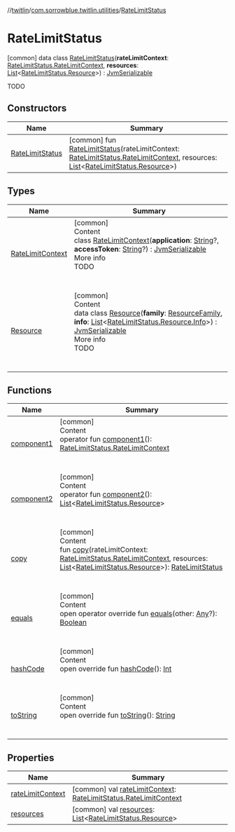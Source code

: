 //[twitlin](../../index.md)/[com.sorrowblue.twitlin.utilities](../index.md)/[RateLimitStatus](index.md)



# RateLimitStatus  
 [common] data class [RateLimitStatus](index.md)(**rateLimitContext**: [RateLimitStatus.RateLimitContext](-rate-limit-context/index.md), **resources**: [List](https://kotlinlang.org/api/latest/jvm/stdlib/kotlin.collections/-list/index.html)<[RateLimitStatus.Resource](-resource/index.md)>) : [JvmSerializable](../../com.sorrowblue.twitlin.annotation/-jvm-serializable/index.md)

TODO

   


## Constructors  
  
|  Name|  Summary| 
|---|---|
| <a name="com.sorrowblue.twitlin.utilities/RateLimitStatus/RateLimitStatus/#com.sorrowblue.twitlin.utilities.RateLimitStatus.RateLimitContext#kotlin.collections.List[com.sorrowblue.twitlin.utilities.RateLimitStatus.Resource]/PointingToDeclaration/"></a>[RateLimitStatus](-rate-limit-status.md)| <a name="com.sorrowblue.twitlin.utilities/RateLimitStatus/RateLimitStatus/#com.sorrowblue.twitlin.utilities.RateLimitStatus.RateLimitContext#kotlin.collections.List[com.sorrowblue.twitlin.utilities.RateLimitStatus.Resource]/PointingToDeclaration/"></a> [common] fun [RateLimitStatus](-rate-limit-status.md)(rateLimitContext: [RateLimitStatus.RateLimitContext](-rate-limit-context/index.md), resources: [List](https://kotlinlang.org/api/latest/jvm/stdlib/kotlin.collections/-list/index.html)<[RateLimitStatus.Resource](-resource/index.md)>)   <br>


## Types  
  
|  Name|  Summary| 
|---|---|
| <a name="com.sorrowblue.twitlin.utilities/RateLimitStatus.RateLimitContext///PointingToDeclaration/"></a>[RateLimitContext](-rate-limit-context/index.md)| <a name="com.sorrowblue.twitlin.utilities/RateLimitStatus.RateLimitContext///PointingToDeclaration/"></a>[common]  <br>Content  <br>class [RateLimitContext](-rate-limit-context/index.md)(**application**: [String](https://kotlinlang.org/api/latest/jvm/stdlib/kotlin/-string/index.html)?, **accessToken**: [String](https://kotlinlang.org/api/latest/jvm/stdlib/kotlin/-string/index.html)?) : [JvmSerializable](../../com.sorrowblue.twitlin.annotation/-jvm-serializable/index.md)  <br>More info  <br>TODO  <br><br><br>
| <a name="com.sorrowblue.twitlin.utilities/RateLimitStatus.Resource///PointingToDeclaration/"></a>[Resource](-resource/index.md)| <a name="com.sorrowblue.twitlin.utilities/RateLimitStatus.Resource///PointingToDeclaration/"></a>[common]  <br>Content  <br>data class [Resource](-resource/index.md)(**family**: [ResourceFamily](../-resource-family/index.md), **info**: [List](https://kotlinlang.org/api/latest/jvm/stdlib/kotlin.collections/-list/index.html)<[RateLimitStatus.Resource.Info](-resource/-info/index.md)>) : [JvmSerializable](../../com.sorrowblue.twitlin.annotation/-jvm-serializable/index.md)  <br>More info  <br>TODO  <br><br><br>


## Functions  
  
|  Name|  Summary| 
|---|---|
| <a name="com.sorrowblue.twitlin.utilities/RateLimitStatus/component1/#/PointingToDeclaration/"></a>[component1](component1.md)| <a name="com.sorrowblue.twitlin.utilities/RateLimitStatus/component1/#/PointingToDeclaration/"></a>[common]  <br>Content  <br>operator fun [component1](component1.md)(): [RateLimitStatus.RateLimitContext](-rate-limit-context/index.md)  <br><br><br>
| <a name="com.sorrowblue.twitlin.utilities/RateLimitStatus/component2/#/PointingToDeclaration/"></a>[component2](component2.md)| <a name="com.sorrowblue.twitlin.utilities/RateLimitStatus/component2/#/PointingToDeclaration/"></a>[common]  <br>Content  <br>operator fun [component2](component2.md)(): [List](https://kotlinlang.org/api/latest/jvm/stdlib/kotlin.collections/-list/index.html)<[RateLimitStatus.Resource](-resource/index.md)>  <br><br><br>
| <a name="com.sorrowblue.twitlin.utilities/RateLimitStatus/copy/#com.sorrowblue.twitlin.utilities.RateLimitStatus.RateLimitContext#kotlin.collections.List[com.sorrowblue.twitlin.utilities.RateLimitStatus.Resource]/PointingToDeclaration/"></a>[copy](copy.md)| <a name="com.sorrowblue.twitlin.utilities/RateLimitStatus/copy/#com.sorrowblue.twitlin.utilities.RateLimitStatus.RateLimitContext#kotlin.collections.List[com.sorrowblue.twitlin.utilities.RateLimitStatus.Resource]/PointingToDeclaration/"></a>[common]  <br>Content  <br>fun [copy](copy.md)(rateLimitContext: [RateLimitStatus.RateLimitContext](-rate-limit-context/index.md), resources: [List](https://kotlinlang.org/api/latest/jvm/stdlib/kotlin.collections/-list/index.html)<[RateLimitStatus.Resource](-resource/index.md)>): [RateLimitStatus](index.md)  <br><br><br>
| <a name="kotlin/Any/equals/#kotlin.Any?/PointingToDeclaration/"></a>[equals](../../com.sorrowblue.twitlin.v2.users/-users-api/-expansion/-companion/index.md#%5Bkotlin%2FAny%2Fequals%2F%23kotlin.Any%3F%2FPointingToDeclaration%2F%5D%2FFunctions%2F1930806739)| <a name="kotlin/Any/equals/#kotlin.Any?/PointingToDeclaration/"></a>[common]  <br>Content  <br>open operator override fun [equals](../../com.sorrowblue.twitlin.v2.users/-users-api/-expansion/-companion/index.md#%5Bkotlin%2FAny%2Fequals%2F%23kotlin.Any%3F%2FPointingToDeclaration%2F%5D%2FFunctions%2F1930806739)(other: [Any](https://kotlinlang.org/api/latest/jvm/stdlib/kotlin/-any/index.html)?): [Boolean](https://kotlinlang.org/api/latest/jvm/stdlib/kotlin/-boolean/index.html)  <br><br><br>
| <a name="kotlin/Any/hashCode/#/PointingToDeclaration/"></a>[hashCode](../../com.sorrowblue.twitlin.v2.users/-users-api/-expansion/-companion/index.md#%5Bkotlin%2FAny%2FhashCode%2F%23%2FPointingToDeclaration%2F%5D%2FFunctions%2F1930806739)| <a name="kotlin/Any/hashCode/#/PointingToDeclaration/"></a>[common]  <br>Content  <br>open override fun [hashCode](../../com.sorrowblue.twitlin.v2.users/-users-api/-expansion/-companion/index.md#%5Bkotlin%2FAny%2FhashCode%2F%23%2FPointingToDeclaration%2F%5D%2FFunctions%2F1930806739)(): [Int](https://kotlinlang.org/api/latest/jvm/stdlib/kotlin/-int/index.html)  <br><br><br>
| <a name="kotlin/Any/toString/#/PointingToDeclaration/"></a>[toString](../../com.sorrowblue.twitlin.v2.users/-users-api/-expansion/-companion/index.md#%5Bkotlin%2FAny%2FtoString%2F%23%2FPointingToDeclaration%2F%5D%2FFunctions%2F1930806739)| <a name="kotlin/Any/toString/#/PointingToDeclaration/"></a>[common]  <br>Content  <br>open override fun [toString](../../com.sorrowblue.twitlin.v2.users/-users-api/-expansion/-companion/index.md#%5Bkotlin%2FAny%2FtoString%2F%23%2FPointingToDeclaration%2F%5D%2FFunctions%2F1930806739)(): [String](https://kotlinlang.org/api/latest/jvm/stdlib/kotlin/-string/index.html)  <br><br><br>


## Properties  
  
|  Name|  Summary| 
|---|---|
| <a name="com.sorrowblue.twitlin.utilities/RateLimitStatus/rateLimitContext/#/PointingToDeclaration/"></a>[rateLimitContext](rate-limit-context.md)| <a name="com.sorrowblue.twitlin.utilities/RateLimitStatus/rateLimitContext/#/PointingToDeclaration/"></a> [common] val [rateLimitContext](rate-limit-context.md): [RateLimitStatus.RateLimitContext](-rate-limit-context/index.md)   <br>
| <a name="com.sorrowblue.twitlin.utilities/RateLimitStatus/resources/#/PointingToDeclaration/"></a>[resources](resources.md)| <a name="com.sorrowblue.twitlin.utilities/RateLimitStatus/resources/#/PointingToDeclaration/"></a> [common] val [resources](resources.md): [List](https://kotlinlang.org/api/latest/jvm/stdlib/kotlin.collections/-list/index.html)<[RateLimitStatus.Resource](-resource/index.md)>   <br>


